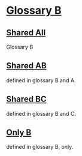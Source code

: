 # [Glossary B](#glossary-b)

## [Shared All](#shared-all)

Glossary B

## [Shared AB](#shared-ab)

defined in glossary B and A.

## [Shared BC](#shared-bc)

defined in glossary B and C.

## [Only B](#only-b)

defined in glossary B, only.
